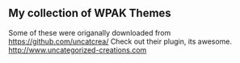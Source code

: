 ## My collection of WPAK Themes
Some of these were origanally downloaded from https://github.com/uncatcrea/ 
Check out their plugin, its awesome.
http://www.uncategorized-creations.com
